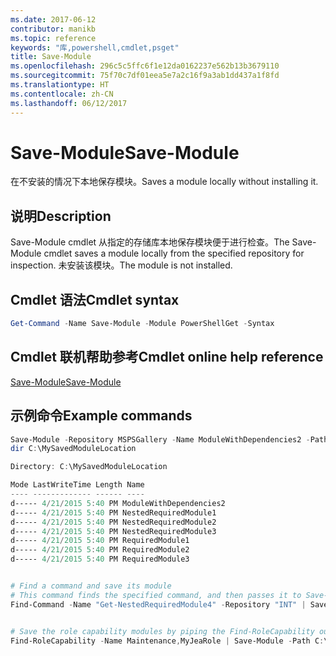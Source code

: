 ```yaml
---
ms.date: 2017-06-12
contributor: manikb
ms.topic: reference
keywords: "库,powershell,cmdlet,psget"
title: Save-Module
ms.openlocfilehash: 296c5c5ffc6f1e12da0162237e562b13b3679110
ms.sourcegitcommit: 75f70c7df01eea5e7a2c16f9a3ab1dd437a1f8fd
ms.translationtype: HT
ms.contentlocale: zh-CN
ms.lasthandoff: 06/12/2017
---
```

# <a name="save-module"></a><span data-ttu-id="c6c8a-103">Save-Module</span><span class="sxs-lookup"><span data-stu-id="c6c8a-103">Save-Module</span></span>

<span data-ttu-id="c6c8a-104">在不安装的情况下本地保存模块。</span><span class="sxs-lookup"><span data-stu-id="c6c8a-104">Saves a module locally without installing it.</span></span>

## <a name="description"></a><span data-ttu-id="c6c8a-105">说明</span><span class="sxs-lookup"><span data-stu-id="c6c8a-105">Description</span></span>

<span data-ttu-id="c6c8a-106">Save-Module cmdlet 从指定的存储库本地保存模块便于进行检查。</span><span class="sxs-lookup"><span data-stu-id="c6c8a-106">The Save-Module cmdlet saves a module locally from the specified repository for inspection.</span></span> <span data-ttu-id="c6c8a-107">未安装该模块。</span><span class="sxs-lookup"><span data-stu-id="c6c8a-107">The module is not installed.</span></span>

## <a name="cmdlet-syntax"></a><span data-ttu-id="c6c8a-108">Cmdlet 语法</span><span class="sxs-lookup"><span data-stu-id="c6c8a-108">Cmdlet syntax</span></span>
```powershell
Get-Command -Name Save-Module -Module PowerShellGet -Syntax
```

## <a name="cmdlet-online-help-reference"></a><span data-ttu-id="c6c8a-109">Cmdlet 联机帮助参考</span><span class="sxs-lookup"><span data-stu-id="c6c8a-109">Cmdlet online help reference</span></span>

[<span data-ttu-id="c6c8a-110">Save-Module</span><span class="sxs-lookup"><span data-stu-id="c6c8a-110">Save-Module</span></span>](http://go.microsoft.com/fwlink/?LinkId=531351)

## <a name="example-commands"></a><span data-ttu-id="c6c8a-111">示例命令</span><span class="sxs-lookup"><span data-stu-id="c6c8a-111">Example commands</span></span>

```powershell
Save-Module -Repository MSPSGallery -Name ModuleWithDependencies2 -Path C:\MySavedModuleLocation
dir C:\MySavedModuleLocation

Directory: C:\MySavedModuleLocation

Mode LastWriteTime Length Name
---- ------------- ------ ----
d----- 4/21/2015 5:40 PM ModuleWithDependencies2
d----- 4/21/2015 5:40 PM NestedRequiredModule1
d----- 4/21/2015 5:40 PM NestedRequiredModule2
d----- 4/21/2015 5:40 PM NestedRequiredModule3
d----- 4/21/2015 5:40 PM RequiredModule1
d----- 4/21/2015 5:40 PM RequiredModule2
d----- 4/21/2015 5:40 PM RequiredModule3


# Find a command and save its module
# This command finds the specified command, and then passes it to Save-Module to save it to the C:\temp folder.
Find-Command -Name "Get-NestedRequiredModule4" -Repository "INT" | Save-Module -Path "C:\temp\" -Verbose


# Save the role capability modules by piping the Find-RoleCapability output to Save-Module cmdlet.
Find-RoleCapability -Name Maintenance,MyJeaRole | Save-Module -Path C:\MyModulesPath

```

